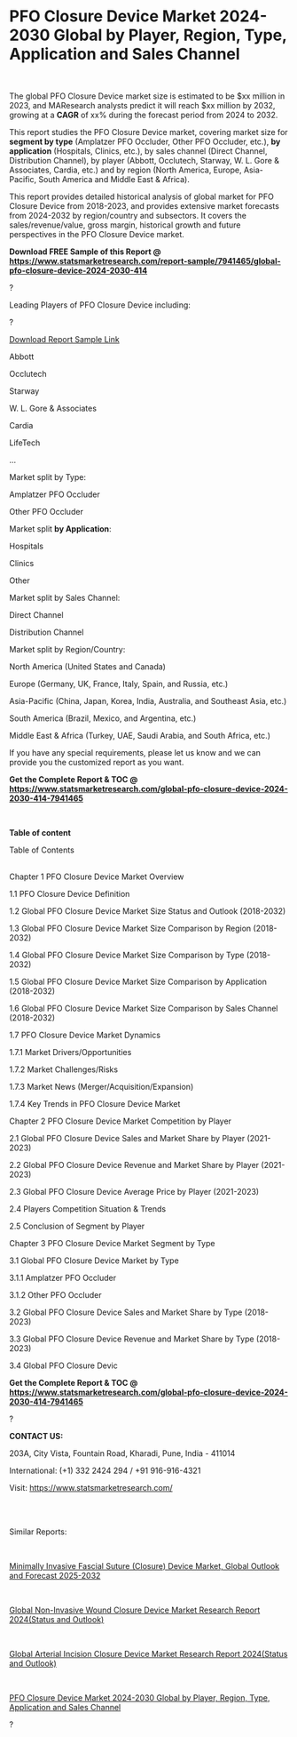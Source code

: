 <h1>PFO Closure Device Market 2024-2030 Global by Player, Region, Type, Application and Sales Channel</h1><br/><p>The global PFO Closure Device market size is estimated to be $xx million in 2023, and MAResearch analysts predict it will reach $xx million by 2032, growing at a <strong>CAGR</strong> of xx% during the forecast period from 2024 to 2032.</p>
 
 
 
 <p>This report studies the PFO Closure Device market, covering market size for <strong>segment by type</strong> (Amplatzer PFO Occluder, Other PFO Occluder, etc.), <strong>by application</strong> (Hospitals, Clinics, etc.), by sales channel (Direct Channel, Distribution Channel), by player (Abbott, Occlutech, Starway, W. L. Gore & Associates, Cardia, etc.) and by region (North America, Europe, Asia-Pacific, South America and Middle East & Africa).</p>
 
 
 
 <p>This report provides detailed historical analysis of global market for PFO Closure Device from 2018-2023, and provides extensive market forecasts from 2024-2032 by region/country and subsectors. It covers the sales/revenue/value, gross margin, historical growth and future perspectives in the PFO Closure Device market.</p>
 
 
 
 <div><b>Download FREE Sample of this Report @ <a href="https://www.statsmarketresearch.com/download-free-sample/7941465/global-pfo-closure-device-2024-2030-414">https://www.statsmarketresearch.com/report-sample/7941465/global-pfo-closure-device-2024-2030-414</a></b></div>
 
 
 
 <p>? </p>
 
 
 
 <p>Leading Players of PFO Closure Device including:</p>
 
 
 
 <p>? </p>
 
 
 
 <p><a href="https://www.statsmarketresearch.com/download-free-sample/7941465/global-pfo-closure-device-2024-2030-414">Download Report Sample Link</a></p>
 
 
 
 <p>Abbott</p>
 
 
 
 <p>Occlutech</p>
 
 
 
 <p>Starway</p>
 
 
 
 <p>W. L. Gore & Associates</p>
 
 
 
 <p>Cardia</p>
 
 
 
 <p>LifeTech</p>
 
 
 
 <p>...</p>
 
 
 
 <p>Market split by Type:</p>
 
 
 
 <p>Amplatzer PFO Occluder</p>
 
 
 
 <p>Other PFO Occluder</p>
 
 
 
 <p>Market split <strong>by Application</strong>:</p>
 
 
 
 <p>Hospitals</p>
 
 
 
 <p>Clinics</p>
 
 
 
 <p>Other</p>
 
 
 
 <p>Market split by Sales Channel:</p>
 
 
 
 <p>Direct Channel</p>
 
 
 
 <p>Distribution Channel</p>
 
 
 
 <p>Market split by Region/Country:</p>
 
 
 
 <p>North America (United States and Canada)</p>
 
 
 
 <p>Europe (Germany, UK, France, Italy, Spain, and Russia, etc.)</p>
 
 
 
 <p>Asia-Pacific (China, Japan, Korea, India, Australia, and Southeast Asia, etc.)</p>
 
 
 
 <p>South America (Brazil, Mexico, and Argentina, etc.)</p>
 
 
 
 <p>Middle East & Africa (Turkey, UAE, Saudi Arabia, and South Africa, etc.)</p>
 
 
 
 <p>If you have any special requirements, please let us know and we can provide you the customized report as you want.</p>
 
 
 
 <div><b>Get the Complete Report & TOC @ <a href="https://www.statsmarketresearch.com/global-pfo-closure-device-2024-2030-414-7941465">https://www.statsmarketresearch.com/global-pfo-closure-device-2024-2030-414-7941465</a></b></div>
 
 
 
 <p><br />
 
 <b>Table of content</b></p>
 
 
 
 <p>Table of Contents<br />
 
 <br />
 
 Chapter 1 PFO Closure Device Market Overview<br />
 
 1.1 PFO Closure Device Definition<br />
 
 1.2 Global PFO Closure Device Market Size Status and Outlook (2018-2032)<br />
 
 1.3 Global PFO Closure Device Market Size Comparison by Region (2018-2032)<br />
 
 1.4 Global PFO Closure Device Market Size Comparison by Type (2018-2032)<br />
 
 1.5 Global PFO Closure Device Market Size Comparison by Application (2018-2032)<br />
 
 1.6 Global PFO Closure Device Market Size Comparison by Sales Channel (2018-2032)<br />
 
 1.7 PFO Closure Device Market Dynamics<br />
 
 1.7.1 Market Drivers/Opportunities<br />
 
 1.7.2 Market Challenges/Risks<br />
 
 1.7.3 Market News (Merger/Acquisition/Expansion)<br />
 
 1.7.4 Key Trends in PFO Closure Device Market<br />
 
 Chapter 2 PFO Closure Device Market Competition by Player<br />
 
 2.1 Global PFO Closure Device Sales and Market Share by Player (2021-2023)<br />
 
 2.2 Global PFO Closure Device Revenue and Market Share by Player (2021-2023)<br />
 
 2.3 Global PFO Closure Device Average Price by Player (2021-2023)<br />
 
 2.4 Players Competition Situation & Trends<br />
 
 2.5 Conclusion of Segment by Player<br />
 
 Chapter 3 PFO Closure Device Market Segment by Type<br />
 
 3.1 Global PFO Closure Device Market by Type<br />
 
 3.1.1 Amplatzer PFO Occluder<br />
 
 3.1.2 Other PFO Occluder<br />
 
 3.2 Global PFO Closure Device Sales and Market Share by Type (2018-2023)<br />
 
 3.3 Global PFO Closure Device Revenue and Market Share by Type (2018-2023)<br />
 
 3.4 Global PFO Closure Devic</p>
 
 
 
 <div><b>Get the Complete Report & TOC @ <a href="https://www.statsmarketresearch.com/global-pfo-closure-device-2024-2030-414-7941465">https://www.statsmarketresearch.com/global-pfo-closure-device-2024-2030-414-7941465</a></b></div>
 
 
 
 <p>? </p>
 
 
 
 <p><b>CONTACT US:</b><br />
 
 203A, City Vista, Fountain Road, Kharadi, Pune, India - 411014<br />
 
 International: (+1) 332 2424 294 / +91 916-916-4321<br />
 
 Visit: <a href="https://www.statsmarketresearch.com/">https://www.statsmarketresearch.com/</a><br />
 
 <br />
 
 <br />
 
 Similar Reports:<br />
 
 <br />
 
 <a href="https://www.statsmarketresearch.com/global-minimally-invasive-fascial-suture-device-forecast-2025-2032-445-8029348">Minimally Invasive Fascial Suture (Closure) Device Market, Global Outlook and Forecast 2025-2032</a><br />
 
 <br />
 
 <a href="https://www.statsmarketresearch.com/global-noninvasive-wound-closure-device-2024-727-8017814">Global Non-Invasive Wound Closure Device Market Research Report 2024(Status and Outlook)</a><br />
 
 <br />
 
 <a href="https://www.statsmarketresearch.com/global-arterial-incision-closure-device-2024-109-8004429">Global Arterial Incision Closure Device Market Research Report 2024(Status and Outlook)</a><br />
 
 <br />
 
 <a href="https://www.statsmarketresearch.com/global-pfo-closure-device-2024-2030-753-7940685">PFO Closure Device Market 2024-2030 Global by Player, Region, Type, Application and Sales Channel</a><br />
 
 ? </p>